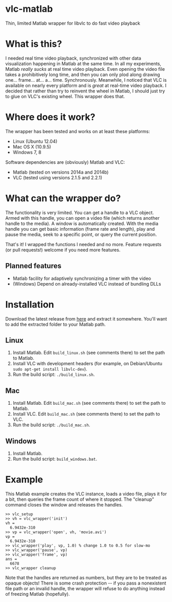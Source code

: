 # vlc-matlab
Thin, limited Matlab wrapper for libvlc to do fast video playback

# What is this?
I needed real time video playback, synchronized with other data visualization happening in Matlab at the same time. In all my experiments, Matlab _really sucks_ at real time video playback. Even opening the video file takes a prohibitively long time, and then you can only plod along drawing one... frame... at... a... time. Synchronously. Meanwhile, I noticed that VLC is available on nearly every platform and is _great_ at real-time video playback. I decided that rather than try to reinvent the wheel in Matlab, I should just try to glue on VLC's existing wheel. This wrapper does that.

# Where does it work?
The wrapper has been tested and works on at least these platforms:

- Linux (Ubuntu 12.04)
- Mac OS X (10.9.5)
- Windows 7, 8

Software dependencies are (obviously) Matlab and VLC:

- Matlab (tested on versions 2014a and 2014b)
- VLC (tested using versions 2.1.5 and 2.2.1)

# What can the wrapper do?
The functionality is very limited. You can get a handle to a VLC object. Armed with this handle, you can open a video file (which returns another handle to the media). A window is automatically created. With the media handle you can get basic information (frame rate and length), play and pause the media, seek to a specific point, or query the current position.

That's it! I wrapped the functions I needed and no more. Feature requests (or pull requests!) welcome if you need more features.

## Planned features

- Matlab facility for adaptively synchronizing a timer with the video
- (Windows) Depend on already-installed VLC instead of bundling DLLs

# Installation

Download the latest release from [here](https://github.com/durka/vlc-matlab/releases) and extract it somewhere. You'll want to add the extracted folder to your Matlab path.

## Linux

1. Install Matlab. Edit ```build_linux.sh``` (see comments there) to set the path to Matlab.
2. Install VLC with development headers (for example, on Debian/Ubuntu ```sudo apt-get install libvlc-dev```).
3. Run the build script: ```./build_linux.sh```.

## Mac
1. Install Matlab. Edit ```build_mac.sh``` (see comments there) to set the path to Matlab.
2. Install VLC. Edit ```build_mac.sh``` (see comments there) to set the path to VLC.
3. Run the build script: ```./build_mac.sh```.

## Windows
1. Install Matlab.
2. Run the build script: ```build_windows.bat```.

# Example

This Matlab example creates the VLC instance, loads a video file, plays it for a bit, then queries the frame count of where it stopped. The "cleanup" command closes the window and releases the handles.

    >> vlc_setup
    >> vh = vlc_wrapper('init')
    vh =
      6.9432e-310
    >> vp = vlc_wrapper('open', vh, 'movie.avi')
    vp =
      6.9432e-310
    >> vlc_wrapper('play', vp, 1.0) % change 1.0 to 0.5 for slow-mo
    >> vlc_wrapper('pause', vp)
    >> vlc_wrapper('frame', vp)
    ans =
      6678
    >> vlc_wrapper cleanup

Note that the handles are returned as numbers, but they are to be treated as opaque objects! There is some crash protection -- if you pass a nonexistent file path or an invalid handle, the wrapper will refuse to do anything instead of freezing Matlab (hopefully).

